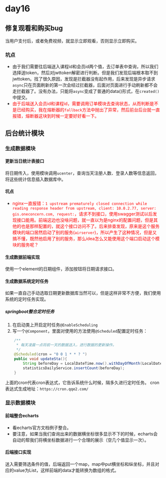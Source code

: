 # day16
## 修复观看和购买bug
当用户支付后，或者免费视频，就显示立即观看，否则显示立即购买。
### 坑点
- 由于我们需要往后端送入课程id和会员id两个值，去订单表中查询，所以我们选择送token，然后对jwttoken解密进行判断。但是我们发现后端根本取不到jwttoken。找了很久原因，发现是拦截器没有起作用，后来发现是异步请求`async`只在页面刷新的第一次会经过拦截器，后面对页面进行手动刷新都不会走拦截器了。没有办法，只能将`async`变成了普通的data()形式，在`created()`中提交。
- <font color=red>由于后端送入会员id和课程id，需要调用订单模块去查询状态，从而判断是不是已经购买，我在熔断器的`fallback`方法中抛出了异常，然后前台后台就一直报错，熔断器这块到时候一定要好好看一下。</font>

## 后台统计模块
### 生成数据模块
#### 更新当日统计表接口
将日期传入，使用模块调用`ucenter`，查询当天注册人数、登录人数等信息返回，将这些统计信息插入数据库中。
#### 坑点
- <font color=red>nginx一直报错：`1 upstream prematurely closed connection while reading response header from upstream, client: 10.0.2.77, server: gis.oneconcern.com, request:`，请求不到接口，使用swagger测试以后发现接口能用。前端这边也没啥问题，就一直以为是nginx的配置问题，但是其他的也是那样配置的，就这个接口访问不了。后来排查发现，原来是这个服务模块的端口居然启动了别的服务(`airserver`)，所以产生了这种情况，但是又搞不懂，既然他启用了别的服务，那么idea怎么又能使用这个端口启动这个模块的服务呢？</font>
#### 生成数据前端实现
使用一个element的日期组件，添加按钮将日期请求接口。

#### 生成数据系统定时任务
如果一直自己手动选取日期更新数据库当然可以，但是这样非常不方便，我们使用系统的定时任务实现。
##### springboot整合定时任务
1. 在启动类上开启定时任务`@EnableScheduling`
2. 写一个`@Component`，里面对使用的方法使用`@Scheduled`配置定时任务：
```java
    /**
     * 每天凌晨一点将前一天的数据送入，进行数据的更新操作。
     */
    @Scheduled(cron = "0 0 1 * * ? ")
    public void updateSta(){
        String beforeDay = LocalDateTime.now().withDayOfMonth(LocalDateTime.now().getDayOfMonth()-1).format(ISO_LOCAL_DATE);
        statisticsDailyService.insertCount(beforeDay);
    }
```
上面的cron代表cron表达式，它告诉系统什么时候，隔多久进行定时任务。
cron表达式生成地址：`https://cron.qqe2.com/`

### 显示数据模块
#### 前端整合echarts
- 看echarts官方文档例子整合。
- 要注意，如果当我们查询出来的数据横坐标很多显示不下的时候，echarts会自动的帮我们将横坐标数据进行一个合理的展示（空几个值显示一次）。

#### 后端接口实现
送入需要筛选条件的值，后端返回一个map，map中put横坐标和纵坐标，并且对应的value为List，这样前端的data才能转换为数组的格式。


